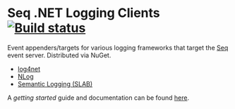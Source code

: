 # Seq .NET Logging Clients [![Build status](https://ci.appveyor.com/api/projects/status/k03t9s0ubtylqixi?svg=true)](https://ci.appveyor.com/project/datalust/seq-apps)

Event appenders/targets for various logging frameworks that target the [Seq](http://getseq.net) event server. Distributed
via NuGet.

 * [log4net](https://www.nuget.org/packages/seq.client.log4net)
 * [NLog](https://www.nuget.org/packages/seq.client.nlog)
 * [Semantic Logging (SLAB)](https://www.nuget.org/packages/seq.client.slab)

A _getting started_ guide and documentation can be found [here](http://docs.getseq.net).

